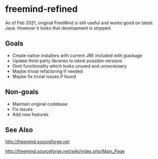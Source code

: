 # freemind-refined

As of Feb 2021, original FreeMind is still useful and works good on latest Java. However it looks that development is stopped.

## Goals

- Create native installers with current JRE included with jpackage
- Update third-party libraries to latest possible versions
- Omit functionality which looks unused and unnecessary
- Maybe trivial refactoring if needed
- Maybe fix trivial issues if found

## Non-goals

- Maintain original codebase
- Fix issues
- Add new features

## See Also

http://freemind.sourceforge.net

http://freemind.sourceforge.net/wiki/index.php/Main_Page

